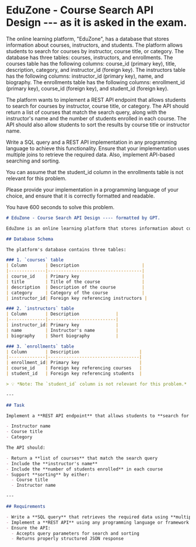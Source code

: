 
# EduZone - Course Search API Design --- as it is asked in the exam.

The online learning platform, "EduZone", has a database that stores information about courses, instructors, and students. The platform allows students to search for courses by instructor, course title, or category. The database has three tables: courses, instructors, and enrollments. The courses table has the following columns: course_id (primary key), title, description, category, and instructor_id (foreign key). The instructors table has the following columns: instructor_id (primary key), name, and biography. The enrollments table has the following columns: enrollment_id (primary key), course_id (foreign key), and student_id (foreign key).

The platform wants to implement a REST API endpoint that allows students to search for courses by instructor, course title, or category. The API should return a list of courses that match the search query, along with the instructor's name and the number of students enrolled in each course. The API should also allow students to sort the results by course title or instructor name.

Write a SQL query and a REST API implementation in any programming language to achieve this functionality. Ensure that your implementation uses multiple joins to retrieve the required data. Also, implement API-based searching and sorting.

You can assume that the student_id column in the enrollments table is not relevant for this problem.

Please provide your implementation in a programming language of your choice, and ensure that it is correctly formatted and readable.

You have 600 seconds to solve this problem.








```markdown
# EduZone - Course Search API Design ---- formatted by GPT.

EduZone is an online learning platform that stores information about courses, instructors, and students. The platform allows students to search for courses by **instructor**, **course title**, or **category**.

## Database Schema

The platform's database contains three tables:

### 1. `courses` table
| Column       | Description                        |
|--------------|------------------------------------|
| course_id    | Primary key                        |
| title        | Title of the course                |
| description  | Description of the course          |
| category     | Category of the course             |
| instructor_id| Foreign key referencing instructors |

### 2. `instructors` table
| Column       | Description              |
|--------------|--------------------------|
| instructor_id| Primary key              |
| name         | Instructor's name        |
| biography    | Short biography          |

### 3. `enrollments` table
| Column       | Description                       |
|--------------|-----------------------------------|
| enrollment_id| Primary key                       |
| course_id    | Foreign key referencing courses   |
| student_id   | Foreign key referencing students  |

> 💡 *Note: The `student_id` column is not relevant for this problem.*

---

## Task

Implement a **REST API endpoint** that allows students to **search for courses** using the following filters:

- Instructor name
- Course title
- Category

The API should:

- Return a **list of courses** that match the search query
- Include the **instructor's name**
- Include the **number of students enrolled** in each course
- Support **sorting** by either:
  - Course title
  - Instructor name

---

## Requirements

- Write a **SQL query** that retrieves the required data using **multiple joins**.
- Implement a **REST API** using any programming language or framework of your choice.
- Ensure the API:
  - Accepts query parameters for search and sorting
  - Returns properly structured JSON response
```